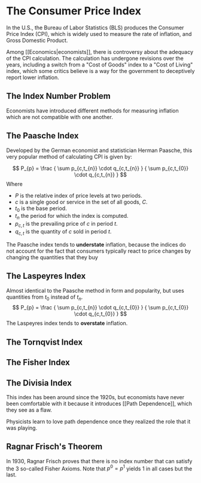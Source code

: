 # The Consumer Price Index
In the U.S., the Bureau of Labor Statistics (BLS) produces the Consumer Price Index (CPI), which is widely used to measure the rate of inflation, and Gross Domestic Product.

Among [[Economics|economists]], there is controversy about the adequacy of the CPI calculation. The calculation has undergone revisions over the years, including a switch from a "Cost of Goods" index to a "Cost of Living" index, which some critics believe is a way for the government to deceptively report lower inflation.

## The Index Number Problem
Economists have introduced different methods for measuring inflation which are not compatible with one another.

## The Paasche Index
Developed by the German economist and statistician Herman Paasche, this very popular method of calculating CPI is given by:

$$
P_{p} = \frac
	{ \sum p_{c,t_{n}} \cdot q_{c,t_{n}} }
	{ \sum p_{c,t_{0}} \cdot q_{c,t_{n}} }
$$
Where
- $P$ is the relative index of price levels at two periods.
- $c$ is a single good or service in the set of all goods, $C$.
- $t_{0}$ is the base period.
- $t_{n}$ the period for which the index is computed.
- $p_{c,t}$ is the prevailing price of $c$ in period $t$.
- $q_{c,t}$ is the quantity of $c$ sold in period $t$.

The Paasche index tends to **understate** inflation, because the indices do not account for the fact that consumers typically react to price changes by changing the quantities that they buy 

## The Laspeyres Index
Almost identical to the Paasche method in form and popularity, but uses quantities from $t_{0}$ instead of $t_{n}$. 
$$
P_{p} = \frac
	{ \sum p_{c,t_{n}} \cdot q_{c,t_{0}} }
	{ \sum p_{c,t_{0}} \cdot q_{c,t_{0}} }
$$
The Laspeyres index tends to **overstate** inflation.

## The Tornqvist Index

## The Fisher Index

## The Divisia Index
This index has been around since the 1920s, but economists have never been comfortable with it because it introduces [[Path Dependence]], which they see as a flaw.

Physicists learn to love path dependence once they realized the role that it was playing.

## Ragnar Frisch's Theorem
In 1930, Ragnar Frisch proves that there is no index number that can satisfy the 3 so-called Fisher Axioms. Note that $p^{0} = p^{1}$ yields 1 in all cases but the last.